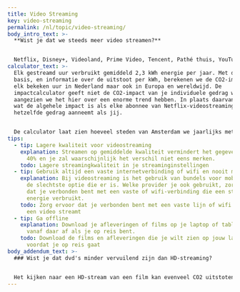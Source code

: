 ```yaml
---
title: Video Streaming
key: video-streaming
permalink: /nl/topic/video-streaming/
body_intro_text: >-
  **Wist je dat we steeds meer video streamen?**


  Netflix, Disney+, Videoland, Prime Video, Tencent, Pathé thuis, YouTube. Streaming series, films, videoclips, lessen, cursussen, kattenvideo's en meer. In 2021 was Netflix de grote winnaar bij de Emmy-awards. We hebben allemaal minimaal één streamingabonnement. Elke minuut kijken we wereldwijd meer dan 750.000 uur Netflix. Welke effecten heeft de enorme schaal en snelheid van onze overstap van kabeltelevisie en dvd's naar videostreaming op het milieu?
calculator_text: >-
  Elk gestreamd uur verbruikt gemiddeld 2,3 kWh energie per jaar. Met deze
  basis, en informatie over de uitstoot per kWh, berekenen we de CO2-impact van
  elk bekeken uur in Nederland maar ook in Europa en wereldwijd. De
  impactcalculator geeft niet de CO2-impact van je individuele gedrag weer,
  aangezien we het hier over een enorme trend hebben. In plaats daarvan zie je
  wat de algehele impact is als elke abonnee van Netflix-videostreaming
  hetzelfde gedrag aanneemt als jij.


  De calculator laat zien hoeveel steden van Amsterdam we jaarlijks met bomen moeten planten om ons streamgedrag te compenseren.
tips:
  - tip: Lagere kwaliteit voor videostreaming
    explanation: Streamen op gemiddelde kwaliteit vermindert het gegevensgebruik met
      40% en je zal waarschijnlijk het verschil niet eens merken.
    todo: Lagere streamingkwaliteit in je streaminginstellingen
  - tip: Gebruik altijd een vaste internetverbinding of wifi en nooit mobiel verkeer
    explanation: Bij videostreaming is het gebruik van bundels voor mobiel internet
      de slechtste optie die er is. Welke provider je ook gebruikt, zorg ervoor
      dat je verbonden bent met een vaste of wifi-verbinding die een stuk minder
      energie verbruikt.
    todo: Zorg ervoor dat je verbonden bent met een vaste lijn of wifi wanneer je
      een video streamt
  - tip: Ga offline
    explanation: Download je afleveringen of films op je laptop of tablet en speel
      vanaf daar af als je op reis bent.
    todo: Download de films en afleveringen die je wilt zien op jouw laptop/tablet
      voordat je op reis gaat
body_addendum_text: >-
  ### Wist je dat dvd's minder vervuilend zijn dan HD-streaming?


  Het kijken naar een HD-stream van een film kan evenveel CO2 uitstoten als het maken, transporteren en afspelen van een dvd. Een dvd kan worden opgeslagen, opnieuw bekeken, uitgeleend, terwijl een film op een streamingdienst elke keer dat hij wordt bekeken dezelfde impact heeft. In plaats van 1 dvd kijken we meerdere uren per dag series. Wat kunnen we leren van het dvd-tijdperk bij het gebruik van videostreams? Natuurlijk, als we denken dat we een film, aflevering of documentaire opnieuw kunnen bekijken, kunnen we deze natuurlijk het beste downloaden en niet opnieuw streamen. En hoewel we een gedownloade film op Netflix niet kunnen uitlenen, kunnen we degenen die we willen uitnodigen om de film te zien, uitnodigen en samen de gedownloade versie bekijken. Het zou nog leuker zijn. Stream verantwoord, stream 1 keer.
---
```

